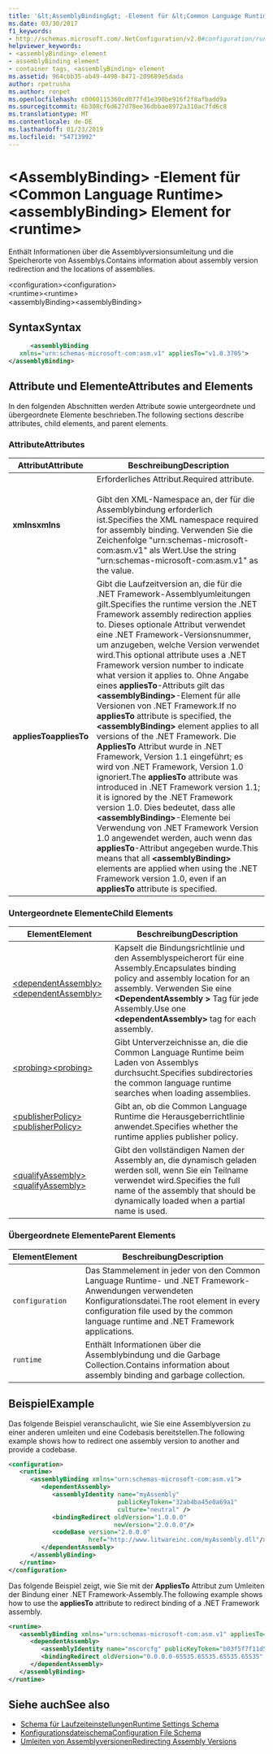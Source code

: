 ```yaml
---
title: '&lt;AssemblyBinding&gt; -Element für &lt;Common Language Runtime&gt;'
ms.date: 03/30/2017
f1_keywords:
- http://schemas.microsoft.com/.NetConfiguration/v2.0#configuration/runtime/assemblyBinding
helpviewer_keywords:
- <assemblyBinding> element
- assemblyBinding element
- container tags, <assemblyBinding> element
ms.assetid: 964cbb35-ab49-4498-8471-209689e5dada
author: rpetrusha
ms.author: ronpet
ms.openlocfilehash: c0060115360cd077fd1e390be916f2f8afbadd9a
ms.sourcegitcommit: 6b308cf6d627d78ee36dbbae8972a310ac7fd6c8
ms.translationtype: MT
ms.contentlocale: de-DE
ms.lasthandoff: 01/23/2019
ms.locfileid: "54713992"
---
```

# <a name="ltassemblybindinggt-element-for-ltruntimegt"></a><span data-ttu-id="a1e19-102">&lt;AssemblyBinding&gt; -Element für &lt;Common Language Runtime&gt;</span><span class="sxs-lookup"><span data-stu-id="a1e19-102">&lt;assemblyBinding&gt; Element for &lt;runtime&gt;</span></span>
<span data-ttu-id="a1e19-103">Enthält Informationen über die Assemblyversionsumleitung und die Speicherorte von Assemblys.</span><span class="sxs-lookup"><span data-stu-id="a1e19-103">Contains information about assembly version redirection and the locations of assemblies.</span></span>  
  
 <span data-ttu-id="a1e19-104">\<configuration></span><span class="sxs-lookup"><span data-stu-id="a1e19-104">\<configuration></span></span>  
<span data-ttu-id="a1e19-105">\<runtime></span><span class="sxs-lookup"><span data-stu-id="a1e19-105">\<runtime></span></span>  
<span data-ttu-id="a1e19-106">\<assemblyBinding></span><span class="sxs-lookup"><span data-stu-id="a1e19-106">\<assemblyBinding></span></span>  
  
## <a name="syntax"></a><span data-ttu-id="a1e19-107">Syntax</span><span class="sxs-lookup"><span data-stu-id="a1e19-107">Syntax</span></span>  
  
```xml  
      <assemblyBinding    
   xmlns="urn:schemas-microsoft-com:asm.v1" appliesTo="v1.0.3705">  
</assemblyBinding>  
```  
  
## <a name="attributes-and-elements"></a><span data-ttu-id="a1e19-108">Attribute und Elemente</span><span class="sxs-lookup"><span data-stu-id="a1e19-108">Attributes and Elements</span></span>  
 <span data-ttu-id="a1e19-109">In den folgenden Abschnitten werden Attribute sowie untergeordnete und übergeordnete Elemente beschrieben.</span><span class="sxs-lookup"><span data-stu-id="a1e19-109">The following sections describe attributes, child elements, and parent elements.</span></span>  
  
### <a name="attributes"></a><span data-ttu-id="a1e19-110">Attribute</span><span class="sxs-lookup"><span data-stu-id="a1e19-110">Attributes</span></span>  
  
|<span data-ttu-id="a1e19-111">Attribut</span><span class="sxs-lookup"><span data-stu-id="a1e19-111">Attribute</span></span>|<span data-ttu-id="a1e19-112">Beschreibung</span><span class="sxs-lookup"><span data-stu-id="a1e19-112">Description</span></span>|  
|---------------|-----------------|  
|<span data-ttu-id="a1e19-113">**xmlns**</span><span class="sxs-lookup"><span data-stu-id="a1e19-113">**xmlns**</span></span>|<span data-ttu-id="a1e19-114">Erforderliches Attribut.</span><span class="sxs-lookup"><span data-stu-id="a1e19-114">Required attribute.</span></span><br /><br /> <span data-ttu-id="a1e19-115">Gibt den XML-Namespace an, der für die Assemblybindung erforderlich ist.</span><span class="sxs-lookup"><span data-stu-id="a1e19-115">Specifies the XML namespace required for assembly binding.</span></span> <span data-ttu-id="a1e19-116">Verwenden Sie die Zeichenfolge "urn:schemas-microsoft-com:asm.v1" als Wert.</span><span class="sxs-lookup"><span data-stu-id="a1e19-116">Use the string "urn:schemas-microsoft-com:asm.v1" as the value.</span></span>|  
|<span data-ttu-id="a1e19-117">**appliesTo**</span><span class="sxs-lookup"><span data-stu-id="a1e19-117">**appliesTo**</span></span>|<span data-ttu-id="a1e19-118">Gibt die Laufzeitversion an, die für die .NET Framework-Assemblyumleitungen gilt.</span><span class="sxs-lookup"><span data-stu-id="a1e19-118">Specifies the runtime version the .NET Framework assembly redirection applies to.</span></span> <span data-ttu-id="a1e19-119">Dieses optionale Attribut verwendet eine .NET Framework-Versionsnummer, um anzugeben, welche Version verwendet wird.</span><span class="sxs-lookup"><span data-stu-id="a1e19-119">This optional attribute uses a .NET Framework version number to indicate what version it applies to.</span></span> <span data-ttu-id="a1e19-120">Ohne Angabe eines **appliesTo**-Attributs gilt das **\<assemblyBinding>**-Element für alle Versionen von .NET Framework.</span><span class="sxs-lookup"><span data-stu-id="a1e19-120">If no **appliesTo** attribute is specified, the **\<assemblyBinding>** element applies to all versions of the .NET Framework.</span></span> <span data-ttu-id="a1e19-121">Die **AppliesTo** Attribut wurde in .NET Framework, Version 1.1 eingeführt; es wird von .NET Framework, Version 1.0 ignoriert.</span><span class="sxs-lookup"><span data-stu-id="a1e19-121">The **appliesTo** attribute was introduced in .NET Framework version 1.1; it is ignored by the .NET Framework version 1.0.</span></span> <span data-ttu-id="a1e19-122">Dies bedeutet, dass alle **\<assemblyBinding>**-Elemente bei Verwendung von .NET Framework Version 1.0 angewendet werden, auch wenn das **appliesTo**-Attribut angegeben wurde.</span><span class="sxs-lookup"><span data-stu-id="a1e19-122">This means that all **\<assemblyBinding>** elements are applied when using the .NET Framework version 1.0, even if an **appliesTo** attribute is specified.</span></span>|  
  
### <a name="child-elements"></a><span data-ttu-id="a1e19-123">Untergeordnete Elemente</span><span class="sxs-lookup"><span data-stu-id="a1e19-123">Child Elements</span></span>  
  
|<span data-ttu-id="a1e19-124">Element</span><span class="sxs-lookup"><span data-stu-id="a1e19-124">Element</span></span>|<span data-ttu-id="a1e19-125">Beschreibung</span><span class="sxs-lookup"><span data-stu-id="a1e19-125">Description</span></span>|  
|-------------|-----------------|  
|[<span data-ttu-id="a1e19-126">\<dependentAssembly></span><span class="sxs-lookup"><span data-stu-id="a1e19-126">\<dependentAssembly></span></span>](../../../../../docs/framework/configure-apps/file-schema/runtime/dependentassembly-element.md)|<span data-ttu-id="a1e19-127">Kapselt die Bindungsrichtlinie und den Assemblyspeicherort für eine Assembly.</span><span class="sxs-lookup"><span data-stu-id="a1e19-127">Encapsulates binding policy and assembly location for an assembly.</span></span> <span data-ttu-id="a1e19-128">Verwenden Sie eine  **\<DependentAssembly >** Tag für jede Assembly.</span><span class="sxs-lookup"><span data-stu-id="a1e19-128">Use one **\<dependentAssembly>** tag for each assembly.</span></span>|  
|[<span data-ttu-id="a1e19-129">\<probing></span><span class="sxs-lookup"><span data-stu-id="a1e19-129">\<probing></span></span>](../../../../../docs/framework/configure-apps/file-schema/runtime/probing-element.md)|<span data-ttu-id="a1e19-130">Gibt Unterverzeichnisse an, die die Common Language Runtime beim Laden von Assemblys durchsucht.</span><span class="sxs-lookup"><span data-stu-id="a1e19-130">Specifies subdirectories the common language runtime searches when loading assemblies.</span></span>|  
|[<span data-ttu-id="a1e19-131">\<publisherPolicy></span><span class="sxs-lookup"><span data-stu-id="a1e19-131">\<publisherPolicy></span></span>](../../../../../docs/framework/configure-apps/file-schema/runtime/publisherpolicy-element.md)|<span data-ttu-id="a1e19-132">Gibt an, ob die Common Language Runtime die Herausgeberrichtlinie anwendet.</span><span class="sxs-lookup"><span data-stu-id="a1e19-132">Specifies whether the runtime applies publisher policy.</span></span>|  
|[<span data-ttu-id="a1e19-133">\<qualifyAssembly></span><span class="sxs-lookup"><span data-stu-id="a1e19-133">\<qualifyAssembly></span></span>](../../../../../docs/framework/configure-apps/file-schema/runtime/qualifyassembly-element.md)|<span data-ttu-id="a1e19-134">Gibt den vollständigen Namen der Assembly an, die dynamisch geladen werden soll, wenn Sie ein Teilname verwendet wird.</span><span class="sxs-lookup"><span data-stu-id="a1e19-134">Specifies the full name of the assembly that should be dynamically loaded when a partial name is used.</span></span>|  
  
### <a name="parent-elements"></a><span data-ttu-id="a1e19-135">Übergeordnete Elemente</span><span class="sxs-lookup"><span data-stu-id="a1e19-135">Parent Elements</span></span>  
  
|<span data-ttu-id="a1e19-136">Element</span><span class="sxs-lookup"><span data-stu-id="a1e19-136">Element</span></span>|<span data-ttu-id="a1e19-137">Beschreibung</span><span class="sxs-lookup"><span data-stu-id="a1e19-137">Description</span></span>|  
|-------------|-----------------|  
|`configuration`|<span data-ttu-id="a1e19-138">Das Stammelement in jeder von den Common Language Runtime- und .NET Framework-Anwendungen verwendeten Konfigurationsdatei.</span><span class="sxs-lookup"><span data-stu-id="a1e19-138">The root element in every configuration file used by the common language runtime and .NET Framework applications.</span></span>|  
|`runtime`|<span data-ttu-id="a1e19-139">Enthält Informationen über die Assemblybindung und die Garbage Collection.</span><span class="sxs-lookup"><span data-stu-id="a1e19-139">Contains information about assembly binding and garbage collection.</span></span>|  
  
## <a name="example"></a><span data-ttu-id="a1e19-140">Beispiel</span><span class="sxs-lookup"><span data-stu-id="a1e19-140">Example</span></span>  
 <span data-ttu-id="a1e19-141">Das folgende Beispiel veranschaulicht, wie Sie eine Assemblyversion zu einer anderen umleiten und eine Codebasis bereitstellen.</span><span class="sxs-lookup"><span data-stu-id="a1e19-141">The following example shows how to redirect one assembly version to another and provide a codebase.</span></span>  
  
```xml  
<configuration>  
   <runtime>  
      <assemblyBinding xmlns="urn:schemas-microsoft-com:asm.v1">  
         <dependentAssembly>  
            <assemblyIdentity name="myAssembly"  
                              publicKeyToken="32ab4ba45e0a69a1"  
                              culture="neutral" />  
            <bindingRedirect oldVersion="1.0.0.0"  
                             newVersion="2.0.0.0"/>  
            <codeBase version="2.0.0.0"  
                      href="http://www.litwareinc.com/myAssembly.dll"/>  
         </dependentAssembly>  
      </assemblyBinding>  
   </runtime>  
</configuration>  
```  
  
 <span data-ttu-id="a1e19-142">Das folgende Beispiel zeigt, wie Sie mit der **AppliesTo** Attribut zum Umleiten der Bindung einer .NET Framework-Assembly.</span><span class="sxs-lookup"><span data-stu-id="a1e19-142">The following example shows how to use the **appliesTo** attribute to redirect binding of a .NET Framework assembly.</span></span>  
  
```xml  
<runtime>  
   <assemblyBinding xmlns="urn:schemas-microsoft-com:asm.v1" appliesTo="v1.0.3705">  
      <dependentAssembly>   
         <assemblyIdentity name="mscorcfg" publicKeyToken="b03f5f7f11d50a3a" culture=""/>  
         <bindingRedirect oldVersion="0.0.0.0-65535.65535.65535.65535" newVersion="1.0.3300.0"/>  
      </dependentAssembly>  
   </assemblyBinding>  
</runtime>  
```  
  
## <a name="see-also"></a><span data-ttu-id="a1e19-143">Siehe auch</span><span class="sxs-lookup"><span data-stu-id="a1e19-143">See also</span></span>
- [<span data-ttu-id="a1e19-144">Schema für Laufzeiteinstellungen</span><span class="sxs-lookup"><span data-stu-id="a1e19-144">Runtime Settings Schema</span></span>](../../../../../docs/framework/configure-apps/file-schema/runtime/index.md)
- [<span data-ttu-id="a1e19-145">Konfigurationsdateischema</span><span class="sxs-lookup"><span data-stu-id="a1e19-145">Configuration File Schema</span></span>](../../../../../docs/framework/configure-apps/file-schema/index.md)
- [<span data-ttu-id="a1e19-146">Umleiten von Assemblyversionen</span><span class="sxs-lookup"><span data-stu-id="a1e19-146">Redirecting Assembly Versions</span></span>](../../../../../docs/framework/configure-apps/redirect-assembly-versions.md)
